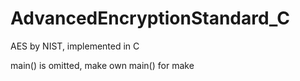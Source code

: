 # AdvancedEncryptionStandard_C
AES by NIST, implemented in C

main() is omitted, make own main() for make
